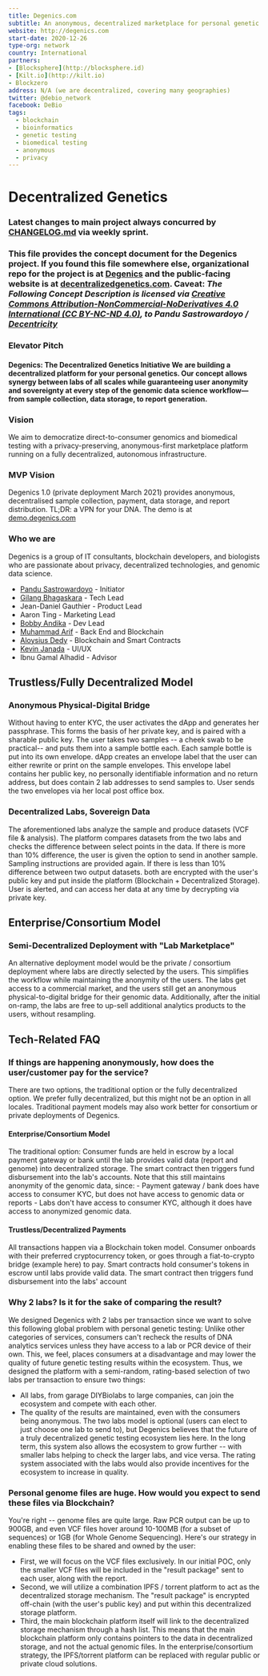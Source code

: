 ```yaml
---
title: Degenics.com
subtitle: An anonymous, decentralized marketplace for personal genetic testing -- built on the Polkadot blockchain.
website: http://degenics.com
start-date: 2020-12-26
type-org: network
country: International
partners:
- [Blocksphere](http://blocksphere.id)
- [Kilt.io](http://kilt.io)
- Blockzero
address: N/A (we are decentralized, covering many geographies)
twitter: @debio_network
facebook: DeBio
tags:
  - blockchain
  - bioinformatics
  - genetic testing
  - biomedical testing
  - anonymous
  - privacy
---
```

# Decentralized Genetics 
### Latest changes to main project always concurred by [CHANGELOG.md](https://github.com/Degenics/degenics-public/blob/main/CHANGELOG.md) via weekly sprint. 
### This file provides the concept document for the Degenics project. If you found this file somewhere else, organizational repo for the project is at [Degenics](http://github.com/Degenics) and the public-facing website is at [decentralizedgenetics.com](http://decentralizedgenetics.com). Caveat: *The Following Concept Description is licensed via [Creative Commons Attribution-NonCommercial-NoDerivatives 4.0 International (CC BY-NC-ND 4.0)](https://creativecommons.org/licenses/by-nc-nd/4.0/), to Pandu Sastrowardoyo / [Decentricity](http://github.com/Decentricity)* 
### Elevator Pitch 
#### Degenics: The Decentralized Genetics Initiative We are building a decentralized platform for your personal genetics. Our concept allows synergy between labs of all scales while guaranteeing user anonymity and sovereignty at every step of the genomic data science workflow— from sample collection, data storage, to report generation. 
### Vision 
We aim to democratize direct-to-consumer genomics and biomedical testing with a privacy-preserving, anonymous-first marketplace platform running on a fully decentralized, autonomous infrastructure. 
### MVP Vision 
Degenics 1.0 (private deployment March 2021) provides anonymous, decentralised sample collection, payment, data storage, and report distribution. TL;DR: a VPN for your DNA. The demo is at [demo.degenics.com](http://demo.degenics.com) 
### Who we are 
Degenics is a group of IT consultants, blockchain developers, and biologists who are passionate about privacy, decentralized technologies, and genomic data science. 
* [Pandu Sastrowardoyo](http://github.com/Decentricity) - Initiator 
* [Gilang Bhagaskara](http://github.com/gilangbh) - Tech Lead 
* Jean-Daniel Gauthier - Product Lead 
* Aaron Ting - Marketing Lead 
* [Bobby Andika](http://github.com/ybobby) - Dev Lead 
* [Muhammad Arif](http://github.com/marcondol) - Back End and Blockchain 
* [Aloysius Dedy](http://github.com/aloisius82) - Blockchain and Smart Contracts 
* [Kevin Janada](http://github.com/kevinjanada) - UI/UX 
* Ibnu Gamal Alhadid - Advisor 
## Trustless/Fully Decentralized Model 
### Anonymous Physical-Digital Bridge 
Without having to enter KYC, the user activates the dApp and generates her passphrase. This forms the basis of her private key, and is paired with a sharable public key. The user takes two samples -- a cheek swab to be practical-- and puts them into a sample bottle each. Each sample bottle is put into its own envelope. dApp creates an envelope label that the user can either rewrite or print on the sample envelopes. This envelope label contains her public key, no personally identifiable information and no return address, but does contain 2 lab addresses to send samples to. User sends the two envelopes via her local post office box. 
### Decentralized Labs, Sovereign Data 
The aforementioned labs analyze the sample and produce datasets (VCF file & analysis). The platform compares datasets from the two labs and checks the difference between select points in the data. If there is more than 10% difference, the user is given the option to send in another sample. Sampling instructions are provided again. If there is less than 10% difference between two output datasets. both are encrypted with the user's public key and put inside the platform (Blockchain + Decentralized Storage). User is alerted, and can access her data at any time by decrypting via private key. 
## Enterprise/Consortium Model 
### Semi-Decentralized Deployment with "Lab Marketplace" 
An alternative deployment model would be the private / consortium deployment where labs are directly selected by the users. This simplifies the workflow while maintaining the anonymity of the users. The labs get access to a commercial market, and the users still get an anonymous physical-to-digital bridge for their genomic data. Additionally, after the initial on-ramp, the labs are free to up-sell additional analytics products to the users, without resampling. 
## Tech-Related FAQ 
### If things are happening anonymously, how does the user/customer pay for the service? 
There are two options, the traditional option or the fully decentralized option. We prefer fully decentralized, but this might not be an option in all locales. Traditional payment models may also work better for consortium or private deployments of Degenics. 
#### Enterprise/Consortium Model 
The traditional option: Consumer funds are held in escrow by a local payment gateway or bank until the lab provides valid data (report and genome) into decentralized storage. The smart contract then triggers fund disbursement into the lab's accounts. Note that this still maintains anonymity of the genomic data, since: - Payment gateway / bank does have access to consumer KYC, but does not have access to genomic data or reports - Labs don't have access to consumer KYC, although it does have access to anonymized genomic data. 
#### Trustless/Decentralized Payments 
All transactions happen via a Blockchain token model. Consumer onboards with their preferred cryptocurrency token, or goes through a fiat-to-crypto bridge (example here) to pay. Smart contracts hold consumer's tokens in escrow until labs provide valid data. The smart contract then triggers fund disbursement into the labs' account 
### Why 2 labs? Is it for the sake of comparing the result? 
We designed Degenics with 2 labs per transaction since we want to solve this following global problem with personal genetic testing: Unlike other categories of services, consumers can't recheck the results of DNA analytics services unless they have access to a lab or PCR device of their own. This, we feel, places consumers at a disadvantage and may lower the quality of future genetic testing results within the ecosystem. Thus, we designed the platform with a semi-random, rating-based selection of two labs per transaction to ensure two things: 
- All labs, from garage DIYBiolabs to large companies, can join the ecosystem and compete with each other. 
- The quality of the results are maintained, even with the consumers being anonymous. The two labs model is optional (users can elect to just choose one lab to send to), but Degenics believes that the future of a truly decentralized genetic testing ecosystem lies here. In the long term, this system also allows the ecosystem to grow further -- with smaller labs helping to check the larger labs, and vice versa. The rating system associated with the labs would also provide incentives for the ecosystem to increase in quality. 
### Personal genome files are huge. How would you expect to send these files via Blockchain? 
You're right -- genome files are quite large. Raw PCR output can be up to 900GB, and even VCF files hover around 10-100MB (for a subset of sequences) or 1GB (for Whole Genome Sequencing). Here's our strategy in enabling these files to be shared and owned by the user: 
* First, we will focus on the VCF files exclusively. In our initial POC, only the smaller VCF files will be included in the "result package" sent to each user, along with the report. 
* Second, we will utilize a combination IPFS / torrent platform to act as the decentralized storage mechanism. The "result package" is encrypted off-chain (with the user's public key) and put within this decentralized storage platform. 
* Third, the main blockchain platform itself will link to the decentralized storage mechanism through a hash list. This means that the main blockchain platform only contains pointers to the data in decentralized storage, and not the actual genomic files. In the enterprise/consortium strategy, the IPFS/torrent platform can be replaced with regular public or private cloud solutions.
